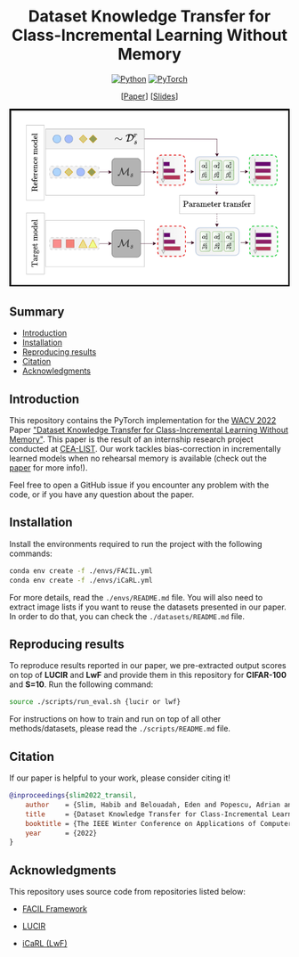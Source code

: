 <div align="center">
<h1 align="center">
    Dataset Knowledge Transfer for Class-Incremental Learning Without Memory
</h1>

[![Python](https://img.shields.io/badge/Python-3.8.5-blue?logo=python&logoColor=white)](https://www.python.org/)
[![PyTorch](https://img.shields.io/badge/Pytorch-1.7.1-red?logo=pytorch&logoColor=white)](https://pytorch.org/)

\[[Paper](https://arxiv.org/abs/2110.08421)\] \[[Slides](http://todo.todo)\]

<p align="center">
    <img src="./main_figure.png"/>
</p>
</div>


## Summary

* [Introduction](#introduction)
* [Installation](#installation)
* [Reproducing results](#reproducing-results)
* [Citation](#citation)
* [Acknowledgments](#acknowledgments)

## Introduction

This repository contains the PyTorch implementation for the [WACV 2022](https://wacv2022.thecvf.com/) Paper ["Dataset Knowledge Transfer for Class-Incremental Learning Without Memory"](https://arxiv.org/abs/2110.08421).
This paper is the result of an internship research project conducted at [CEA-LIST](http://www-list.cea.fr/en/). Our work tackles bias-correction in incrementally learned models when no rehearsal memory is available (check out the [paper](https://arxiv.org/abs/2110.08421) for more info!).

Feel free to open a GitHub issue if you encounter any problem with the code, or if you have any question about the paper.


## Installation

Install the environments required to run the project with the following commands:

```bash
conda env create -f ./envs/FACIL.yml
conda env create -f ./envs/iCaRL.yml
```

For more details, read the <code>./envs/README.md</code> file.
You will also need to extract image lists if you want to reuse the datasets presented in our paper. In order to do that, you can check the <code>./datasets/README.md</code> file.

## Reproducing results

To reproduce results reported in our paper, we pre-extracted output scores on top of __LUCIR__ and __LwF__ and provide them in this repository for __CIFAR-100__ and __S=10__. Run the following command:

```bash
source ./scripts/run_eval.sh {lucir or lwf}
```

For instructions on how to train and run on top of all other methods/datasets, please read the <code>./scripts/README.md</code> file.


## Citation

If our paper is helpful to your work, please consider citing it!

```bibtex
@inproceedings{slim2022_transil,
    author    = {Slim, Habib and Belouadah, Eden and Popescu, Adrian and Onchis, Darian},
    title     = {Dataset Knowledge Transfer for Class-Incremental Learning Without Memory},
    booktitle = {The IEEE Winter Conference on Applications of Computer Vision (WACV)},
    year      = {2022}
}
```

## Acknowledgments

This repository uses source code from repositories listed below:

* [FACIL Framework](https://github.com/mmasana/FACIL)

* [LUCIR](https://github.com/hshustc/CVPR19_Incremental_Learning)

* [iCaRL (LwF)](https://github.com/srebuffi/iCaRL)
